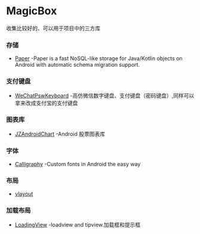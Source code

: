 # MagicBox
收集比较好的、可以用于项目中的三方库


### 存储
- [Paper](https://github.com/pilgr/Paper) -Paper is a fast NoSQL-like storage for Java/Kotlin objects on Android with automatic schema migration support.

### 支付键盘
- [WeChatPswKeyboard](https://github.com/zuiwuyuan/WeChatPswKeyboard) -高仿微信数字键盘、支付键盘（密码键盘）,同样可以拿来改成支付宝的支付键盘

### 图表库
- [JZAndroidChart](https://github.com/donglua/JZAndroidChart) -Android 股票图表库

### 字体
- [Calligraphy](https://github.com/chrisjenx/Calligraphy) -Custom fonts in Android the easy way

### 布局
- [vlayout](https://github.com/alibaba/vlayout)

### 加载布局
- [LoadingView](https://github.com/xiaokun19931126/LoadingView) -loadview and tipview.加载框和提示框
